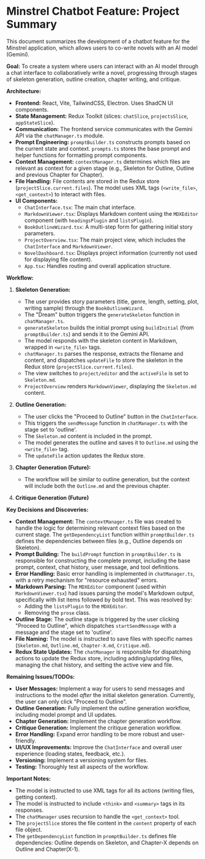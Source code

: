 # Minstrel Chatbot Feature: Project Summary

This document summarizes the development of a chatbot feature for the Minstrel application, which allows users to co-write novels with an AI model (Gemini).

**Goal:** To create a system where users can interact with an AI model through a chat interface to collaboratively write a novel, progressing through stages of skeleton generation, outline creation, chapter writing, and critique.

**Architecture:**

- **Frontend:** React, Vite, TailwindCSS, Electron. Uses ShadCN UI components.
- **State Management:** Redux Toolkit (slices: `chatSlice`, `projectsSlice`, `appStateSlice`).
- **Communication:** The frontend service communicates with the Gemini API via the `chatManager.ts` module.
- **Prompt Engineering:** `promptBuilder.ts` constructs prompts based on the current state and context. `prompts.ts` stores the base prompt and helper functions for formatting prompt components.
- **Context Management:** `contextManager.ts` determines which files are relevant as context for a given stage (e.g., Skeleton for Outline, Outline and previous Chapter for Chapter).
- **File Handling:** File contents are stored in the Redux store (`projectSlice.current.files`). The model uses XML tags (`<write_file>`, `<get_context>`) to interact with files.
- **UI Components:**
  - `ChatInterface.tsx`: The main chat interface.
  - `MarkdownViewer.tsx`: Displays Markdown content using the `MDXEditor` component (with `headingsPlugin` and `listsPlugin`).
  - `BookOutlineWizard.tsx`: A multi-step form for gathering initial story parameters.
  - `ProjectOverview.tsx`: The main project view, which includes the `ChatInterface` and `MarkdownViewer`.
  - `NovelDashboard.tsx`: Displays project information (currently not used for displaying file content).
  - `App.tsx`: Handles routing and overall application structure.

**Workflow:**

1.  **Skeleton Generation:**

    - The user provides story parameters (title, genre, length, setting, plot, writing sample) through the `BookOutlineWizard`.
    - The "Dream" button triggers the `generateSkeleton` function in `chatManager.ts`.
    - `generateSkeleton` builds the initial prompt using `buildInitial` (from `promptBuilder.ts`) and sends it to the Gemini API.
    - The model responds with the skeleton content in Markdown, wrapped in `<write_file>` tags.
    - `chatManager.ts` parses the response, extracts the filename and content, and dispatches `updateFile` to store the skeleton in the Redux store (`projectSlice.current.files`).
    - The view switches to `project/editor` and the `activeFile` is set to `Skeleton.md`.
    - `ProjectOverview` renders `MarkdownViewer`, displaying the `Skeleton.md` content.

2.  **Outline Generation:**

    - The user clicks the "Proceed to Outline" button in the `ChatInterface`.
    - This triggers the `sendMessage` function in `chatManager.ts` with the stage set to 'outline'.
    - The `Skeleton.md` content is included in the prompt.
    - The model generates the outline and saves it to `Outline.md` using the `<write_file>` tag.
    - The `updateFile` action updates the Redux store.

3.  **Chapter Generation (Future):**

    - The workflow will be similar to outline generation, but the context will include both the `Outline.md` and the previous chapter.

4.  **Critique Generation (Future)**

**Key Decisions and Discoveries:**

- **Context Management:** The `contextManager.ts` file was created to handle the logic for determining relevant context files based on the current stage. The `getDependencyList` function within `promptBuilder.ts` defines the dependencies between files (e.g., Outline depends on Skeleton).
- **Prompt Building:** The `buildPrompt` function in `promptBuilder.ts` is responsible for constructing the complete prompt, including the base prompt, context, chat history, user message, and tool definitions.
- **Error Handling:** Basic error handling is implemented in `chatManager.ts`, with a retry mechanism for "resource exhausted" errors.
- **Markdown Parsing:** The `MDXEditor` component (used within `MarkdownViewer.tsx`) had issues parsing the model's Markdown output, specifically with list items followed by bold text. This was resolved by:
  - Adding the `listsPlugin` to the `MDXEditor`.
  - Removing the `prose` class.
- **Outline Stage:** The outline stage is triggered by the user clicking "Proceed to Outline", which dispatches `startSendMessage` with a message and the stage set to 'outline'.
- **File Naming:** The model is instructed to save files with specific names (`Skeleton.md`, `Outline.md`, `Chapter-X.md`, `Critique.md`).
- **Redux State Updates:** The `chatManager` is responsible for dispatching actions to update the Redux store, including adding/updating files, managing the chat history, and setting the active view and file.

**Remaining Issues/TODOs:**

- **User Messages:** Implement a way for users to send messages and instructions to the model _after_ the initial skeleton generation. Currently, the user can only click "Proceed to Outline".
- **Outline Generation:** Fully implement the outline generation workflow, including model prompt and UI updates.
- **Chapter Generation:** Implement the chapter generation workflow.
- **Critique Generation:** Implement the critique generation workflow.
- **Error Handling:** Expand error handling to be more robust and user-friendly.
- **UI/UX Improvements:** Improve the `ChatInterface` and overall user experience (loading states, feedback, etc.).
- **Versioning:** Implement a versioning system for files.
- **Testing:** Thoroughly test all aspects of the workflow.

**Important Notes:**

- The model is instructed to use XML tags for all its actions (writing files, getting context).
- The model is instructed to include `<think>` and `<summary>` tags in its responses.
- The `chatManager` uses recursion to handle the `<get_context>` tool.
- The `projectSlice` stores the file content in the `content` property of each file object.
- The `getDependencyList` function in `promptBuilder.ts` defines file dependencies: Outline depends on Skeleton, and Chapter-X depends on Outline and Chapter(X-1).
